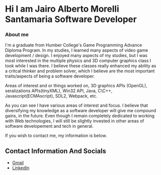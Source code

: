 # Hi I am Jairo Alberto Morelli Santamaria Software Developer

### About me 

I'm a graduate from Humber College's Game Programming Advance Diploma Program. In my studies, I learned many aspects of video game development / design. I enjoyed 
many aspects of my studies, but I was most interested in the multiple physics and 3D computer graphics class I took while I was there. I believe these classes 
really enhanced my ability as a critcal thinker and problem solver, which I believe are the most important traits/aspects of being a software developer. 

Areas of interest and or things worked on, 
3D graphics APIs (OpenGL), seralizations APIs(tinyXML), Win32 API, Java, C\C++, Javascript(ECMAscript), SDL2, Webpack, etc. 

As you can see I have various areas of interest and focus. I believe that diversifying my knowledge as a software developer will give me compound gains, 
in the future. Even though I remain completely dedicated to working with Web technologies, I will still be slightly invested in other areas of software developement 
and tech in general.

If you wish to contact me, my information is below.


## Contact Information And Socials 
- [Gmail](mailto:jairoalbertomorelli@gmail.com)
- [LinkedIn](https://www.linkedin.com/in/jairo-alberto-morelli-santamaria-b1018514b)





